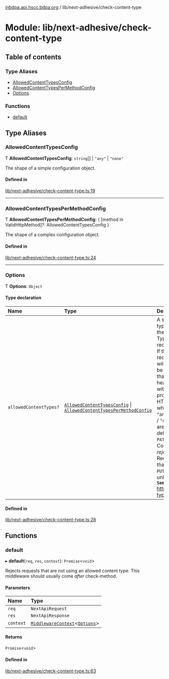 [inbdpa.api.hscc.bdpa.org](../README.md) / lib/next-adhesive/check-content-type

# Module: lib/next-adhesive/check-content-type

## Table of contents

### Type Aliases

- [AllowedContentTypesConfig](lib_next_adhesive_check_content_type.md#allowedcontenttypesconfig)
- [AllowedContentTypesPerMethodConfig](lib_next_adhesive_check_content_type.md#allowedcontenttypespermethodconfig)
- [Options](lib_next_adhesive_check_content_type.md#options)

### Functions

- [default](lib_next_adhesive_check_content_type.md#default)

## Type Aliases

### AllowedContentTypesConfig

Ƭ **AllowedContentTypesConfig**: `string`[] \| ``"any"`` \| ``"none"``

The shape of a simple configuration object.

#### Defined in

[lib/next-adhesive/check-content-type.ts:19](https://github.com/nhscc/inbdpa.api.hscc.bdpa.org/blob/742232e/lib/next-adhesive/check-content-type.ts#L19)

___

### AllowedContentTypesPerMethodConfig

Ƭ **AllowedContentTypesPerMethodConfig**: { [method in ValidHttpMethod]?: AllowedContentTypesConfig }

The shape of a complex configuration object.

#### Defined in

[lib/next-adhesive/check-content-type.ts:24](https://github.com/nhscc/inbdpa.api.hscc.bdpa.org/blob/742232e/lib/next-adhesive/check-content-type.ts#L24)

___

### Options

Ƭ **Options**: `Object`

#### Type declaration

| Name | Type | Description |
| :------ | :------ | :------ |
| `allowedContentTypes?` | [`AllowedContentTypesConfig`](lib_next_adhesive_check_content_type.md#allowedcontenttypesconfig) \| [`AllowedContentTypesPerMethodConfig`](lib_next_adhesive_check_content_type.md#allowedcontenttypespermethodconfig) | A string, a mapping, or an array of media types this endpoint is allowed to receive. If the string `"any"` is provided, any Content-Type header will be allowed, including requests without a Content-Type header. If the string `"none"` is provided, only requests without a Content-Type header will be allowed. Similarly, `"none"` can also be included in the array form to indicate that requests without a Content-Type header are allowed in addition to those with a listed media type. If a plain object is provided, it is assumed to be a mapping of HTTP method keys and media type values where each value is one of the string `"any"` or `"none"` or an array of media types / `"none"`s. In this form, these constraints are applied per request method. By default, _all_ requests using `POST`, `PUT`, and `PATCH` methods, or any request _with_ a Content-Type header, _will always be rejected_ unless configured otherwise. Requests _without_ a Content-Type header that are using methods other than `POST`, `PUT`, and `PATCH` _will always be allowed_ unless explicitly configured via mapping. **`See`** https://www.iana.org/assignments/media-types/media-types.xhtml |

#### Defined in

[lib/next-adhesive/check-content-type.ts:28](https://github.com/nhscc/inbdpa.api.hscc.bdpa.org/blob/742232e/lib/next-adhesive/check-content-type.ts#L28)

## Functions

### default

▸ **default**(`req`, `res`, `context`): `Promise`<`void`\>

Rejects requests that are not using an allowed content type. This middleware
should usually come _after_ check-method.

#### Parameters

| Name | Type |
| :------ | :------ |
| `req` | `NextApiRequest` |
| `res` | `NextApiResponse` |
| `context` | [`MiddlewareContext`](lib_next_api_glue.md#middlewarecontext)<[`Options`](lib_next_adhesive_check_content_type.md#options)\> |

#### Returns

`Promise`<`void`\>

#### Defined in

[lib/next-adhesive/check-content-type.ts:63](https://github.com/nhscc/inbdpa.api.hscc.bdpa.org/blob/742232e/lib/next-adhesive/check-content-type.ts#L63)
